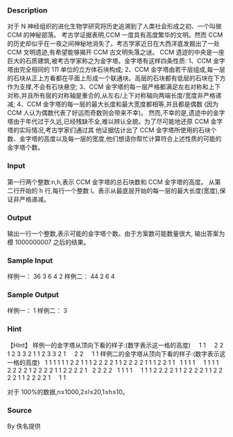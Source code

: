 
### Description
对于 N 神经组织的进化生物学研究将历史追溯到了人类社会形成之初、一个叫做 CCM 的神秘部落。
考古学证据表明,CCM 一度具有高度繁华的文明。然而 CCM 的历史却似乎在一夜之间神秘地消失了。考古学家近日在大西洋底发掘出了一处 CCM 文明遗迹,有希望能够揭开 CCM 古文明失落之谜。
CCM 遗迹的中央是一座巨大的石质建筑,被考古学家称之为金字塔。金字塔有这样四条性质:
1、CCM 金字塔由完全相同的 1*1*1 单位的立方体石块构成;
2、CCM 金字塔由若干层组成,每一层的石块从正上方看都在平面上形成一个联通块。高层的石块都有低层的石块在下方作为支撑,不会有石块悬空;
3、CCM 金字塔的每一层严格都满足左右对称和上下对称,并且所有层的对称轴是重合的,从左右/上下对称轴向两端长度/宽度非严格递减;
4、CCM 金字塔的每一层的最大长度和最大宽度都相等,并且都是偶数
(因为 CCM 人认为偶数代表了好运而奇数则会带来不幸)。
然而,不幸的是,遗迹中的金字塔由于年代过于久远,已经残缺不全,难以辨认全貌。为了尽可能地还原 CCM 金字塔的实际情况,考古学家们通过其
他证据估计出了 CCM 金字塔所使用的石块个数、金字塔的高度以及每一层的宽度,他们想请你帮忙计算符合上述性质的可能的金字塔个数。

### Input
第一行两个整数:n,h,表示 CCM 金字塔的总石块数和 CCM 金字塔的高度。
从第二行开始的 h 行,每行一个整数 l。表示从最底层开始的每一层的最大长度(宽度),保证非严格递减。

### Output
输出一行一个整数,表示可能的金字塔个数。由于方案数可能数量很大,
输出答案为模 1000000007 之后的结果。

### Sample Input
样例一：
36 3 
6 
4 
2 
样例二：
44 2 
6 
4 

### Sample Output
样例一：
1
样例二：
3

### Hint
【Hint】
样例一的金字塔从顶向下看的样子:(数字表示这一格的高度)
    1 1
    2 2
1 2 3 3 2 1
1 2 3 3 2 1
    2 2
    1 1 
样例二的金字塔从顶向下看的样子:(数字表示这一格的高度)
  1 1 1 1
1 1 2 2 1 1
1 2 2 2 2 1
1 2 2 2 2 1
1 1 2 2 1 1
  1 1 1 1
  
  1 1 1 1
  2 2 2 2
1 2 2 2 2 1
1 2 2 2 2 1
  2 2 2 2
  1 1 1 1
    1 1
1 2 2 2 2 1
1 2 2 2 2 1
1 2 2 2 2 1
1 2 2 2 2 1
    1 1


对于 100%的数据,n≤1000,2≤l≤20,1≤h≤10。

### Source
By 佚名提供